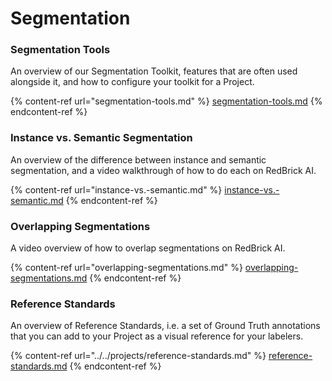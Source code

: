 # Segmentation

### Segmentation Tools

An overview of our Segmentation Toolkit, features that are often used alongside it, and how to configure your toolkit for a Project.

{% content-ref url="segmentation-tools.md" %}
[segmentation-tools.md](segmentation-tools.md)
{% endcontent-ref %}

### Instance vs. Semantic Segmentation

An overview of the difference between instance and semantic segmentation, and a video walkthrough of how to do each on RedBrick AI.

{% content-ref url="instance-vs.-semantic.md" %}
[instance-vs.-semantic.md](instance-vs.-semantic.md)
{% endcontent-ref %}

### Overlapping Segmentations

A video overview of how to overlap segmentations on RedBrick AI.

{% content-ref url="overlapping-segmentations.md" %}
[overlapping-segmentations.md](overlapping-segmentations.md)
{% endcontent-ref %}

### Reference Standards

An overview of Reference Standards, i.e. a set of Ground Truth annotations that you can add to your Project as a visual reference for your labelers.

{% content-ref url="../../projects/reference-standards.md" %}
[reference-standards.md](../../projects/reference-standards.md)
{% endcontent-ref %}
